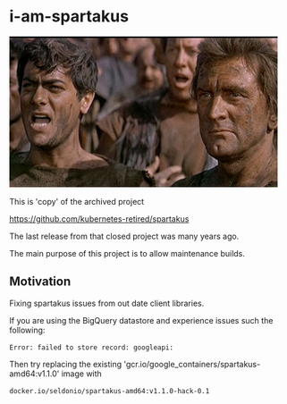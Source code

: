 # i-am-spartakus

![I am spartakus](media/i-am-spartacus.jpg)

This is 'copy' of the archived project  

https://github.com/kubernetes-retired/spartakus

The last release from that closed project was many years ago.

The main purpose of this project is to allow maintenance builds.

## Motivation

Fixing spartakus issues from out date client libraries.

If you are using the BigQuery datastore and experience issues such the following:
```
Error: failed to store record: googleapi:
```
Then try replacing the existing 'gcr.io/google_containers/spartakus-amd64:v1.1.0' image with
```
docker.io/seldonio/spartakus-amd64:v1.1.0-hack-0.1
```
